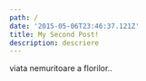 ```yaml
---
path: /
date: '2015-05-06T23:46:37.121Z'
title: My Second Post!
description: descriere
---
```

viata nemuritoare a florilor..
